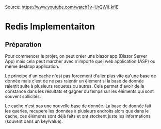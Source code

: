 Source: https://www.youtube.com/watch?v=UrQWii_kfIE

# Redis Implementaiton

## Préparation

Pour commencer le projet, on peut créer une blazor app (Blazor Server App) mais cela peut marcher avec n'importe quel web application (ASP) ou même desktop application.

Le principe d'un cache n'est pas forcement d'aller plus vite qu'une base de donnée mais c'est de ne pas ralentir un élément si la base de donnée ralentit suite à plusieurs requetes ou autres. Cela permet d'avoir de la constance dans les résultats et gagner du temps sur les éléments qui sont souvent sollicités.

Le cache n'est pas une nouvelle base de donnée. La base de donnée fait les queries, recupere les données à plusieurs endroits alors que dans le cache, ces éléments sont déjà faits et ont stockent juste les informations (souvent dans un key/value).
